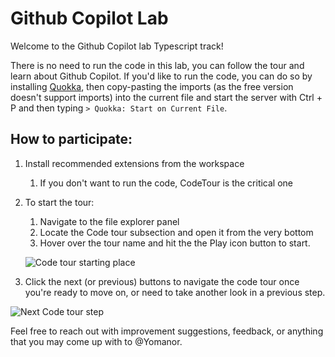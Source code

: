 # Github Copilot Lab

Welcome to the Github Copilot lab Typescript track!

There is no need to run the code in this lab, you can follow the tour and learn about Github Copilot. 
If you'd like to run the code, you can do so by installing [Quokka](https://marketplace.visualstudio.com/items?itemName=WallabyJs.quokka-vscode), then 
copy-pasting the imports (as the free version doesn't support imports) into the 
current file and start the server with Ctrl + P and then typing
`> Quokka: Start on Current File`. 

## How to participate:
1. Install recommended extensions from the workspace
	1. If you don't want to run the code, CodeTour is the critical one
1. To start the tour:
	1. Navigate to the file explorer panel
	1. Locate the Code tour subsection and open it from the very bottom
	1. Hover over the tour name and hit the the Play icon button to start. 
	
	
	![Code tour starting place](../assets/image-2.png)
1. Click the next (or previous) buttons to navigate the code tour once you're ready to move on, or need to take another look in a previous step.

![Next Code tour step](../assets/image-3.png)


Feel free to reach out with improvement suggestions, 
feedback, or anything that you may come up with to @Yomanor.

